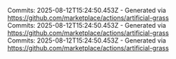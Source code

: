 Commits: 2025-08-12T15:24:50.453Z - Generated via https://github.com/marketplace/actions/artificial-grass
<br>
Commits: 2025-08-12T15:24:50.453Z - Generated via https://github.com/marketplace/actions/artificial-grass
<br>
Commits: 2025-08-12T15:24:50.453Z - Generated via https://github.com/marketplace/actions/artificial-grass
<br>
